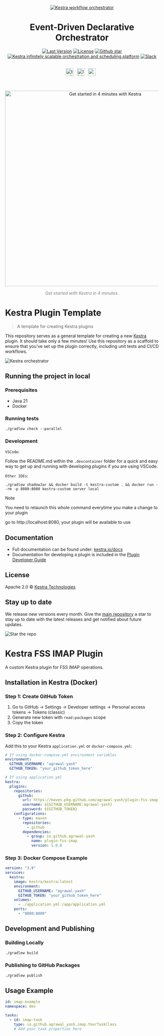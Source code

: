 <p align="center">
  <a href="https://www.kestra.io">
    <img src="https://kestra.io/banner.png"  alt="Kestra workflow orchestrator" />
  </a>
</p>

<h1 align="center" style="border-bottom: none">
    Event-Driven Declarative Orchestrator
</h1>

<div align="center">
 <a href="https://github.com/kestra-io/kestra/releases"><img src="https://img.shields.io/github/tag-pre/kestra-io/kestra.svg?color=blueviolet" alt="Last Version" /></a>
  <a href="https://github.com/kestra-io/kestra/blob/develop/LICENSE"><img src="https://img.shields.io/github/license/kestra-io/kestra?color=blueviolet" alt="License" /></a>
  <a href="https://github.com/kestra-io/kestra/stargazers"><img src="https://img.shields.io/github/stars/kestra-io/kestra?color=blueviolet&logo=github" alt="Github star" /></a> <br>
<a href="https://kestra.io"><img src="https://img.shields.io/badge/Website-kestra.io-192A4E?color=blueviolet" alt="Kestra infinitely scalable orchestration and scheduling platform"></a>
<a href="https://kestra.io/slack"><img src="https://img.shields.io/badge/Slack-Join%20Community-blueviolet?logo=slack" alt="Slack"></a>
</div>

<br />

<p align="center">
    <a href="https://twitter.com/kestra_io"><img height="25" src="https://kestra.io/twitter.svg" alt="twitter" /></a> &nbsp;
    <a href="https://www.linkedin.com/company/kestra/"><img height="25" src="https://kestra.io/linkedin.svg" alt="linkedin" /></a> &nbsp;
<a href="https://www.youtube.com/@kestra-io"><img height="25" src="https://kestra.io/youtube.svg" alt="youtube" /></a> &nbsp;
</p>

<br />
<p align="center">
    <a href="https://go.kestra.io/video/product-overview" target="_blank">
        <img src="https://kestra.io/startvideo.png" alt="Get started in 4 minutes with Kestra" width="640px" />
    </a>
</p>
<p align="center" style="color:grey;"><i>Get started with Kestra in 4 minutes.</i></p>


# Kestra Plugin Template

> A template for creating Kestra plugins

This repository serves as a general template for creating a new [Kestra](https://github.com/kestra-io/kestra) plugin. It should take only a few minutes! Use this repository as a scaffold to ensure that you've set up the plugin correctly, including unit tests and CI/CD workflows.

![Kestra orchestrator](https://kestra.io/video.gif)

## Running the project in local
### Prerequisites
- Java 21
- Docker

### Running tests
```
./gradlew check --parallel
```

### Development

`VSCode`:

Follow the README.md within the `.devcontainer` folder for a quick and easy way to get up and running with developing plugins if you are using VSCode.

`Other IDEs`:

```
./gradlew shadowJar && docker build -t kestra-custom . && docker run --rm -p 8080:8080 kestra-custom server local
```
> [!NOTE]
> You need to relaunch this whole command everytime you make a change to your plugin

go to http://localhost:8080, your plugin will be available to use

## Documentation
* Full documentation can be found under: [kestra.io/docs](https://kestra.io/docs)
* Documentation for developing a plugin is included in the [Plugin Developer Guide](https://kestra.io/docs/plugin-developer-guide/)


## License
Apache 2.0 © [Kestra Technologies](https://kestra.io)


## Stay up to date

We release new versions every month. Give the [main repository](https://github.com/kestra-io/kestra) a star to stay up to date with the latest releases and get notified about future updates.

![Star the repo](https://kestra.io/star.gif)

# Kestra FSS IMAP Plugin

A custom Kestra plugin for FSS IMAP operations.

## Installation in Kestra (Docker)

### Step 1: Create GitHub Token
1. Go to GitHub → Settings → Developer settings → Personal access tokens → Tokens (classic)
2. Generate new token with `read:packages` scope
3. Copy the token

### Step 2: Configure Kestra

Add this to your Kestra `application.yml` or `docker-compose.yml`:

```yaml
# If using docker-compose.yml environment variables
environment:
  GITHUB_USERNAME: "agrawal-yash"
  GITHUB_TOKEN: "your_github_token_here"

# If using application.yml
kestra:
  plugins:
    repositories:
      github:
        url: https://maven.pkg.github.com/agrawal-yash/plugin-fss-imap
        username: ${GITHUB_USERNAME:agrawal-yash}
        password: ${GITHUB_TOKEN}
    configurations:
      - type: maven
        repositories:
          - github
        dependencies:
          - group: io.github.agrawal-yash
            name: plugin-fss-imap
            version: 1.0.0
```

### Step 3: Docker Compose Example

```yaml
version: "3.8"
services:
  kestra:
    image: kestra/kestra:latest
    environment:
      GITHUB_USERNAME: "agrawal-yash"
      GITHUB_TOKEN: "your_github_token_here"
    volumes:
      - ./application.yml:/app/application.yml
    ports:
      - "8080:8080"
```

## Development and Publishing

### Building Locally
```bash
./gradlew build
```

### Publishing to GitHub Packages
```bash
./gradlew publish
```

## Usage Example

```yaml
id: imap-example
namespace: dev

tasks:
  - id: imap-task
    type: io.github.agrawal_yash.imap.YourTaskClass
    # Add your task properties here
```